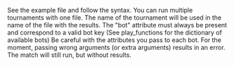 See the example file and follow the syntax. You can run multiple tournaments with one file. 
The name of the tournament will be used in the name of the file with the results.
The "bot" attribute must always be present and correspond to a valid bot key (See play_functions for the dictionary of available bots)
Be careful with the attributes you pass to each bot. For the moment, passing wrong arguments (or extra arguments) results in an error. The match will still run, but without results.